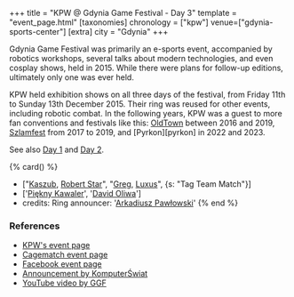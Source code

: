+++
title = "KPW @ Gdynia Game Festival - Day 3"
template = "event_page.html"
[taxonomies]
chronology = ["kpw"]
venue=["gdynia-sports-center"]
[extra]
city = "Gdynia"
+++

Gdynia Game Festival was primarily an e-sports event, accompanied by robotics workshops, several talks about modern technologies, and even cosplay shows, held in 2015. While there were plans for follow-up editions, ultimately only one was ever held.

KPW held exhibition shows on all three days of the festival, from Friday 11th to Sunday 13th December 2015. Their ring was reused for other events, including robotic combat.
In the following years, KPW was a guest to more fan conventions and festivals like this: [OldTown](@/e/kpw/2016-07-23-kpw-oldtown.md) between 2016 and 2019, [Szlamfest](@/e/kpw/2017-02-04-kpw-szlamfest.md) from 2017 to 2019, and [Pyrkon][pyrkon] in 2022 and 2023.

See also [Day 1](@/e/kpw/2015-12-11-kpw-at-gdynia-game-festival-day-1.md)
and [Day 2](@/e/kpw/2015-12-12-kpw-at-gdynia-game-festival-day-2.md).

{% card() %}
- ["[Kaszub](@/w/kaszub.md), [Robert Star](@/w/robert-star.md)", "[Greg](@/w/greg.md),
    [Luxus](@/w/luxus.md)", {s: "Tag Team Match"}]
- ['[Piękny Kawaler](@/w/piekny-kawaler.md)', '[David Oliwa](@/w/david-oliwa.md)']
- credits:
    Ring announcer: '[Arkadiusz Pawłowski](@/w/pan-pawlowski.md)'
{% end %}

### References

* [KPW's event page](https://kpwrestling.pl/events/kpw-gdynia-game-festival/)
* [Cagematch event page](https://www.cagematch.net/?id=1&nr=153082)
* [Facebook event page](https://www.facebook.com/events/668141453330240/)
* [Announcement by KomputerŚwiat](https://www.komputerswiat.pl/aktualnosci/wydarzenia/zapraszamy-na-gdynia-game-festival/41bqekl)
* [YouTube video by GGF](https://www.youtube.com/watch?v=BIpJf-dfvxI)
